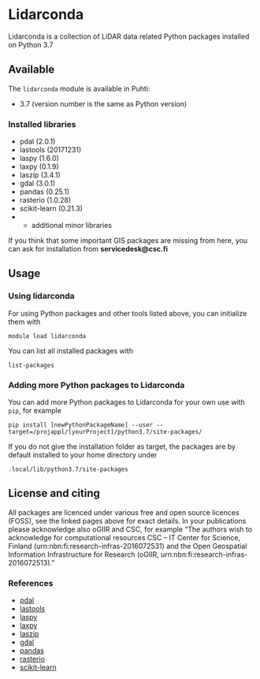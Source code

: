 # Lidarconda

Lidarconda is a collection of LiDAR data related Python packages installed on Python 3.7

## Available

The `lidarconda` module is available in Puhti:

* 3.7 (version number is the same as Python version)

### Installed libraries

* pdal (2.0.1)
* lastools (20171231)
* laspy (1.6.0)
* laxpy (0.1.9)
* laszip (3.4.1)
* gdal (3.0.1)
* pandas (0.25.1)
* rasterio (1.0.28)
* scikit-learn (0.21.3)
* + additional minor libraries

If you think that some important GIS packages are missing from here, you can ask for installation from __servicedesk@csc.fi__

## Usage

### Using lidarconda

For using Python packages and other tools listed above, you can initialize them with

`module load lidarconda`

You can list all installed packages with

`list-packages`

### Adding more Python packages to Lidarconda

You can add more Python packages to Lidarconda for your own use with `pip`, for example

`pip install [newPythonPackageName] --user --target=/projappl/[yourProject]/python3.7/site-packages/`

If you do not give the installation folder as target, the packages are by default installed to your home directory under

`.local/lib/python3.7/site-packages`

## License and citing

All packages are licenced under various free and open source licences (FOSS), see the linked pages above for exact details.
In your publications please acknowledge also oGIIR and CSC, for example “The authors wish to acknowledge for computational resources CSC – IT Center for Science, Finland (urn:nbn:fi:research-infras-2016072531) and the Open Geospatial Information Infrastructure for Research (oGIIR, urn:nbn:fi:research-infras-2016072513).”

### References

* [pdal](https://pdal.io/)
* [lastools](https://rapidlasso.com/lastools/)
* [laspy](https://pythonhosted.org/laspy/tut_part_1.html)
* [laxpy](https://github.com/brycefrank/laxpy)
* [laszip](https://laszip.org/)
* [gdal](https://gdal.org/)
* [pandas](https://pandas.pydata.org/)
* [rasterio](https://rasterio.readthedocs.io/en/stable)
* [scikit-learn](https://scikit-learn.org/stable/)